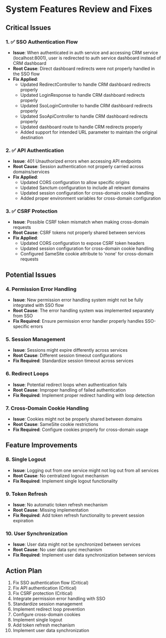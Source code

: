# System Features Review and Fixes

## Critical Issues

### 1. ✅ SSO Authentication Flow
- **Issue**: When authenticated in auth service and accessing CRM service (localhost:8001), user is redirected to auth service dashboard instead of CRM dashboard
- **Root Cause**: Direct dashboard redirects were not properly handled in the SSO flow
- **Fix Applied**:
  - Updated RedirectController to handle CRM dashboard redirects properly
  - Updated LoginResponse to handle CRM dashboard redirects properly
  - Updated SsoLoginController to handle CRM dashboard redirects properly
  - Updated SsoApiController to handle CRM dashboard redirects properly
  - Updated dashboard route to handle CRM redirects properly
  - Added support for intended URL parameter to maintain the original destination

### 2. ✅ API Authentication
- **Issue**: 401 Unauthorized errors when accessing API endpoints
- **Root Cause**: Session authentication not properly carried across domains/services
- **Fix Applied**:
  - Updated CORS configuration to allow specific origins
  - Updated Sanctum configuration to include all relevant domains
  - Updated session configuration for cross-domain cookie handling
  - Added proper environment variables for cross-domain configuration

### 3. ✅ CSRF Protection
- **Issue**: Possible CSRF token mismatch when making cross-domain requests
- **Root Cause**: CSRF tokens not properly shared between services
- **Fix Applied**:
  - Updated CORS configuration to expose CSRF token headers
  - Updated session configuration for cross-domain cookie handling
  - Configured SameSite cookie attribute to 'none' for cross-domain requests

## Potential Issues

### 4. Permission Error Handling
- **Issue**: New permission error handling system might not be fully integrated with SSO flow
- **Root Cause**: The error handling system was implemented separately from SSO
- **Fix Required**: Ensure permission error handler properly handles SSO-specific errors

### 5. Session Management
- **Issue**: Sessions might expire differently across services
- **Root Cause**: Different session timeout configurations
- **Fix Required**: Standardize session timeout across services

### 6. Redirect Loops
- **Issue**: Potential redirect loops when authentication fails
- **Root Cause**: Improper handling of failed authentication
- **Fix Required**: Implement proper redirect handling with loop detection

### 7. Cross-Domain Cookie Handling
- **Issue**: Cookies might not be properly shared between domains
- **Root Cause**: SameSite cookie restrictions
- **Fix Required**: Configure cookies properly for cross-domain usage

## Feature Improvements

### 8. Single Logout
- **Issue**: Logging out from one service might not log out from all services
- **Root Cause**: No centralized logout mechanism
- **Fix Required**: Implement single logout functionality

### 9. Token Refresh
- **Issue**: No automatic token refresh mechanism
- **Root Cause**: Missing implementation
- **Fix Required**: Add token refresh functionality to prevent session expiration

### 10. User Synchronization
- **Issue**: User data might not be synchronized between services
- **Root Cause**: No user data sync mechanism
- **Fix Required**: Implement user data synchronization between services

## Action Plan

1. Fix SSO authentication flow (Critical)
2. Fix API authentication (Critical)
3. Fix CSRF protection (Critical)
4. Integrate permission error handling with SSO
5. Standardize session management
6. Implement redirect loop prevention
7. Configure cross-domain cookies
8. Implement single logout
9. Add token refresh mechanism
10. Implement user data synchronization
